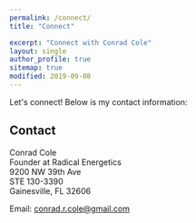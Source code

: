 ```yaml
---
permalink: /connect/
title: "Connect"

excerpt: "Connect with Conrad Cole"
layout: single
author_profile: true
sitemap: true
modified: 2019-09-08
---  
```


Let's connect! Below is my contact information:

## Contact
Conrad Cole<br/>
Founder at Radical Energetics<br/>
9200 NW 39th Ave<br/>
STE 130-3390<br/>
Gainesville, FL 32606<br/>

Email: [conrad.r.cole@gmail.com](mailto:conrad.r.cole@gmail.com)



